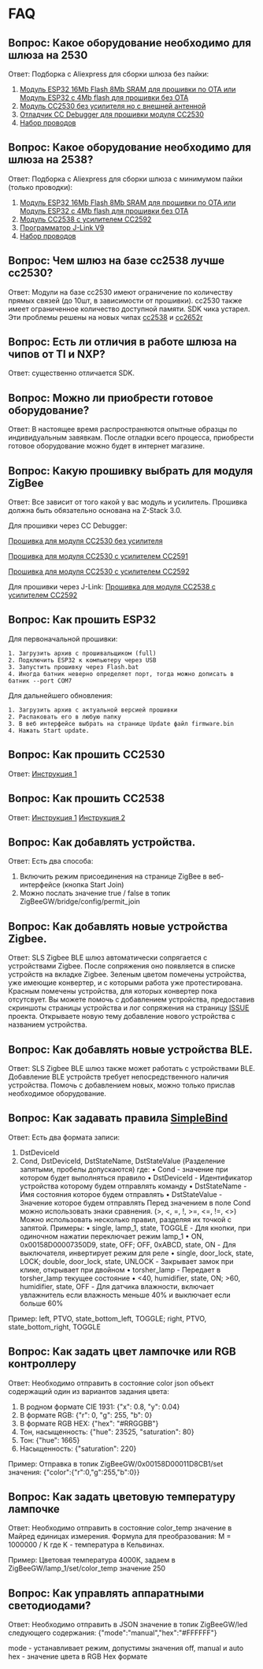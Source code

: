 # FAQ

## Вопрос: Какое оборудование необходимо для шлюза на 2530

Ответ: Подборка с Aliexpress для сборки шлюза без пайки:
1.	[Модуль ESP32 16Mb Flash 8Mb SRAM для прошивки по OTA или Модуль ESP32 c 4Mb flash для прошивки без OTA](http://ali.pub/3sy77r)
2.	[Модуль CC2530 без усилителя но с внешней антенной](http://ali.pub/3sy5g6)
3.	[Отладчик СС Debugger для прошивки модуля CC2530](http://ali.pub/3sy6nx)
4.  [Набор проводов](http://ali.pub/3sy6y1)

## Вопрос: Какое оборудование необходимо для шлюза на 2538?
Ответ: Подборка с Aliexpress для сборки шлюза с минимумом пайки (только проводки):
1.	[Модуль ESP32 16Mb Flash 8Mb SRAM для прошивки по OTA или Модуль ESP32 c 4Mb flash для прошивки без OTA](http://ali.pub/485yaa)
2.	[Модуль CC2538 с усилителем СС2592](http://ali.pub/485zeq)
3.	[Программатор J-Link V9](http://ali.pub/485zyk)
4.  [Набор проводов](http://ali.pub/3sy6y1)

## Вопрос: Чем шлюз на базе сс2538 лучше сс2530?
Ответ: Модули на базе сс2530 имеют ограничение по количеству прямых связей (до 10шт, в зависимости от прошивки). сс2530 также имеет ограниченное количество доступной памяти. SDK чика устарел.  Эти проблемы  решены на новых чипах [сс2538](https://github.com/Koenkk/zigbee2mqtt/issues/1568) и [сс2652r](https://github.com/Koenkk/zigbee2mqtt/issues/1429)

## Вопрос: Есть ли отличия в работе шлюза на чипов от TI и NXP?
Ответ: существенно отличается SDK.


## Вопрос: Можно ли приобрести готовое оборудование?
Ответ: В настоящее время распространяются опытные образцы по индивидуальным завявкам. После отладки всего процесса, приобрести готовое оборудование можно будет в интернет магазине. 


## Вопрос: Какую прошивку выбрать для модуля ZigBee
Ответ: Все зависит от того какой у вас модуль и усилитель.
Прошивка должна быть обязательно основана на Z-Stack 3.0.

Для прошивки через CC Debugger:

[Прошивка для модуля CC2530 без усилителя](https://github.com/Koenkk/Z-Stack-firmware/raw/master/coordinator/Z-Stack_3.0.x/bin/CC2530_20190523.zip)

[Прошивка для модуля CC2530 с усилителем СС2591](https://github.com/Koenkk/Z-Stack-firmware/raw/master/coordinator/Z-Stack_3.0.x/bin/CC2530_CC2591_20190523.zip)

[Прошивка для модуля CC2530 с усилителем СС2592](https://github.com/Koenkk/Z-Stack-firmware/raw/master/coordinator/Z-Stack_3.0.x/bin/CC2530_CC2592_20190523.zip)

Для прошивки через J-Link:
[Прошивка для модуля CC2538 с усилителем СС2592](https://github.com/antst/CC2538-ZNP-Coordinator-firmware/files/3678300/CC2538ZNP-UART-without-SBL-cc2592.hex.zip)

## Вопрос: Как прошить ESP32

Для первоначальной прошивки:
```
1. Загрузить архив с прошивальщиком (full) 
2. Подключить ESP32 к компьютеру через USB
3. Запустить прошивку через Flash.bat
4. Иногда батник неверно определяет порт, тогда можно дописать в батник --port COM7
```
Для дальнейшего обновления:
```
1. Загрузить архив с актуальной версией прошивки 
2. Распаковать его в любую папку
3. В веб интерфейсе выбрать на странице Update файл firmware.bin
4. Нажать Start update.
```

## Вопрос: Как прошить CC2530

Ответ:
[Инструкция 1](https://modkam.ru/?p=1188)



## Вопрос: Как прошить CC2538

Ответ:
[Инструкция 1](https://modkam.ru/?p=1188)
[Инструкция 2](https://myzigbee.ru/books/%D0%BF%D1%80%D0%BE%D1%88%D0%B8%D0%B2%D0%BA%D0%B8/page/%D0%BF%D1%80%D0%BE%D1%88%D0%B8%D0%B2%D0%B0%D0%B5%D0%BC-%D1%81%D1%812538-%D1%81-%D0%BF%D0%BE%D0%BC%D0%BE%D1%89%D1%8C%D1%8E-j-link)



## Вопрос: Как добавлять устройства.

Ответ: Есть два способа:
1. Включить режим присоединения на странице ZigBee в веб-интерфейсе (кнопка Start Join)
2. Можно послать значение true / false в топик ZigBeeGW/bridge/config/permit_join

## Вопрос: Как добавлять новые устройства Zigbee.

Ответ: SLS Zigbee BLE шлюз автоматически сопрягается с устройствами Zigbee. После сопряжения оно появляется в списке устройств на вкладке Zigbee. Зеленым цветом помечены устройства, уже имеющие конвертер, и с которыми работа уже протестирована. Красным помечены устройства, для  которых конвертер пока отсутсвует. Вы можете помочь с добавлением устройства, предоставив скриншоты страницы устройства и лог сопряжения на страницу [ISSUE](https://github.com/slsys/Gateway/issues) проекта. Открываете новую тему добавление нового устройства с названием устройства.

## Вопрос: Как добавлять новые устройства BLE.

Ответ: SLS Zigbee BLE шлюз также может работать с устройствами BLE. Добавление BLE устройств требует непосредственного наличия устройства. Помочь с добавлением новых, можно только прислав необходимое оборудование.


## Вопрос: Как задавать правила [SimpleBind](/simplebind.md)

Ответ: Есть два формата записи:
1.	DstDeviceId
2.	Cond, DstDeviceId, DstStateName, DstStateValue (Разделение запятыми, пробелы допускаются)
где:
•	Cond - значение при котором будет выполняться правило
•	DstDeviceId - Идентификатор устройства которому будем отправлять команду
•	DstStateName - Имя состояния которое будем отправлять
•	DstStateValue - Значение которое будем отправлять
Перед значением в поле Cond можно использовать знаки сравнения. (>, <, =, !, >=, <=, !=, <>)
Можно использовать несколько правил, разделяя их точкой с запятой.
Примеры:
•	single, lamp_1, state, TOGGLE - Для кнопки, при одиночном нажатии переключает режим lamp_1
•	ON, 0x00158D00007350D9, state, OFF; OFF, 0xABCD, state, ON - Для выключателя, инвертирует режим для реле
•	single, door_lock, state, LOCK; double, door_lock, state, UNLOCK - Закрывает замок при клике, открывает при двойном
•	torsher_lamp - Передает в torsher_lamp текущее состояние
•	<40, humidifier, state, ON; >60, humidifier, state, OFF - Для датчика влажности, включает увлажнитель если влажность меньше 40% и выключает если больше 60%

Пример:
left, PTVO, state_bottom_left, TOGGLE; right, PTVO, state_bottom_right, TOGGLE

## Вопрос: Как задать цвет лампочке или RGB контроллеру
Ответ:
Необходимо отправить в состояние color json объект содержащий один из вариантов задания цвета:
1. В родном формате CIE 1931: {"x": 0.8, "y": 0.04}
2. В формате RGB: {"r": 0, "g": 255, "b": 0}
3. В формате RGB HEX: {"hex": "#RRGGBB"}
4. Тон, насыщенность: {"hue": 23525, "saturation": 80}
5. Тон: {"hue": 1665}
6. Насыщенность: {"saturation": 220}

Пример:
Отправка в топик ZigBeeGW/0x00158D00011D8CB1/set значения: {"color":{"r":0,"g":255,"b":0}}


## Вопрос: Как задать цветовую температуру лампочке

Ответ:
Необходимо отправить в состояние color_temp значение в Майред единицах измерения.
Формула для преобразования: M = 1000000 / K где K - температура в Кельвинах.

Пример:
Цветовая температура 4000К, задаем в ZigBeeGW/lamp_1/set/color_temp значение 250

## Вопрос: Как управлять аппаратными светодиодами?
Ответ:
Необходимо отправить в JSON значение в топик ZigBeeGW/led следующего содержания:
{"mode":"manual","hex":"#FFFFFF"}

mode - устанавливает режим, допустимы значения off, manual и auto
hex - значение цвета в RGB Hex формате

